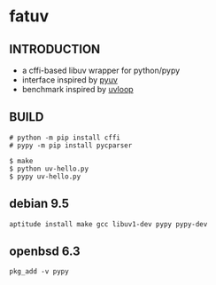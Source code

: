 # fatuv

## INTRODUCTION

* a cffi-based libuv wrapper for python/pypy
* interface inspired by [pyuv][1]
* benchmark inspired by [uvloop][2]

## BUILD

```
# python -m pip install cffi
# pypy -m pip install pycparser

$ make
$ python uv-hello.py 
$ pypy uv-hello.py
```

## debian 9.5

```
aptitude install make gcc libuv1-dev pypy pypy-dev
```

## openbsd 6.3

```
pkg_add -v pypy
```


[1]: https://github.com/saghul/pyuv/
[2]: https://github.com/MagicStack/uvloop

